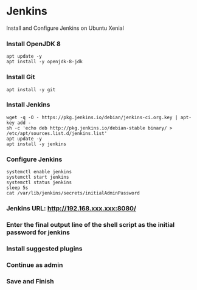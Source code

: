 # Jenkins
Install and Configure Jenkins on Ubuntu Xenial 

### Install OpenJDK 8 

    apt update -y
    apt install -y openjdk-8-jdk

### Install Git

    apt install -y git

### Install Jenkins


    wget -q -O - https://pkg.jenkins.io/debian/jenkins-ci.org.key | apt-key add -
    sh -c 'echo deb http://pkg.jenkins.io/debian-stable binary/ > /etc/apt/sources.list.d/jenkins.list'
    apt update -y
    apt install -y jenkins

### Configure Jenkins 

    systemctl enable jenkins
    systemctl start jenkins
    systemctl status jenkins
    sleep 5s
    cat /var/lib/jenkins/secrets/initialAdminPassword

### Jenkins URL: http://192.168.xxx.xxx:8080/
### Enter the final output line of the shell script as the initial password for jenkins
### Install suggested plugins
### Continue as admin
### Save and Finish

